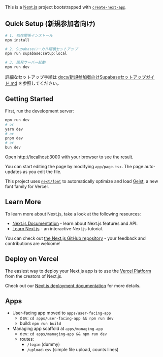 This is a [Next.js](https://nextjs.org) project bootstrapped with [`create-next-app`](https://nextjs.org/docs/app/api-reference/cli/create-next-app).

## Quick Setup (新規参加者向け)

```bash
# 1. 依存関係インストール
npm install

# 2. Supabaseローカル環境セットアップ
npm run supabase:setup:local

# 3. 開発サーバー起動
npm run dev
```

詳細なセットアップ手順は [docs/新規参加者向けSupabaseセットアップガイド.md](docs/20250816_1210_新規参加者向けSupabaseセットアップガイド.md) を参照してください。

## Getting Started

First, run the development server:

```bash
npm run dev
# or
yarn dev
# or
pnpm dev
# or
bun dev
```

Open [http://localhost:3000](http://localhost:3000) with your browser to see the result.

You can start editing the page by modifying `app/page.tsx`. The page auto-updates as you edit the file.

This project uses [`next/font`](https://nextjs.org/docs/app/building-your-application/optimizing/fonts) to automatically optimize and load [Geist](https://vercel.com/font), a new font family for Vercel.

## Learn More

To learn more about Next.js, take a look at the following resources:

- [Next.js Documentation](https://nextjs.org/docs) - learn about Next.js features and API.
- [Learn Next.js](https://nextjs.org/learn) - an interactive Next.js tutorial.

You can check out [the Next.js GitHub repository](https://github.com/vercel/next.js) - your feedback and contributions are welcome!

## Deploy on Vercel

The easiest way to deploy your Next.js app is to use the [Vercel Platform](https://vercel.com/new?utm_medium=default-template&filter=next.js&utm_source=create-next-app&utm_campaign=create-next-app-readme) from the creators of Next.js.

Check out our [Next.js deployment documentation](https://nextjs.org/docs/app/building-your-application/deploying) for more details.

## Apps

- User-facing app moved to `apps/user-facing-app`
  - dev: `cd apps/user-facing-app && npm run dev`
  - build: `npm run build`
- Managing app scaffold at `apps/managing-app`
  - dev: `cd apps/managing-app && npm run dev`
  - routes:
    - `/login` (dummy)
    - `/upload-csv` (simple file upload, counts lines)
